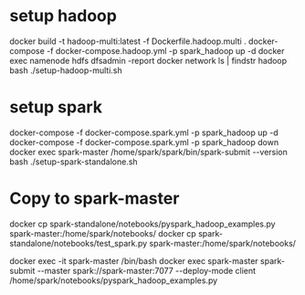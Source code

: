 # setup hadoop
docker build -t hadoop-multi:latest -f Dockerfile.hadoop.multi .
docker-compose -f docker-compose.hadoop.yml -p spark_hadoop up -d
docker exec namenode hdfs dfsadmin -report
docker network ls | findstr hadoop
bash ./setup-hadoop-multi.sh


# setup spark
docker-compose -f docker-compose.spark.yml -p spark_hadoop up -d
docker-compose -f docker-compose.spark.yml -p spark_hadoop down
docker exec spark-master /home/spark/spark/bin/spark-submit --version
bash ./setup-spark-standalone.sh


# Copy to spark-master
docker cp spark-standalone/notebooks/pyspark_hadoop_examples.py spark-master:/home/spark/notebooks/
docker cp spark-standalone/notebooks/test_spark.py spark-master:/home/spark/notebooks/

docker exec -it spark-master /bin/bash
docker exec spark-master spark-submit --master spark://spark-master:7077 --deploy-mode client /home/spark/notebooks/pyspark_hadoop_examples.py
